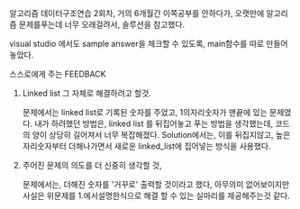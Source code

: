 알고리즘 데이터구조연습 2회차, 
거의 6개월간 이쪽공부를 안하다가, 오랫만에 알고리즘 문제를푸는데 너무 오래걸려서, 솔루션을 참고했다.


visual studio 에서도 sample answer을 체크할 수 있도록, main함수를 따로 만들어놓았다.


스스로에게 주는 FEEDBACK

1. Linked list 그 자체로 해결하려고 할것.
    
    문제에서는 linked list로 기록된 숫자를 주었고, 1의자리숫자가 맨끝에 있는 문제였다. 내가 하려했던 방법은, linked list 를 뒤집어놓고 푸는 방법을 생각했는데, 코드의 양이 상당히 길어져서 너무 복잡해졌다. Solution에서는, 이를 뒤집지않고, 높은 자리숫자부터 더해나가면서 새로운 linked_list에 집어넣는 방식을 사용했다.

2. 주어진 문제의 의도를 더 신중히 생각할 것,

    문제에서는, 더해진 숫자를 '거꾸로' 출력할 것이라고 했다, 아무의미 없어보이지만 사실은 위문제를 1.에서설명한식으로 해결 할 수 있는 실마리를 제공해주는것 같다.